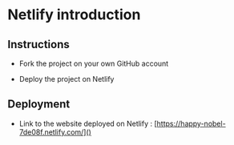 # Netlify introduction

## Instructions

* Fork the project on your own GitHub account

* Deploy the project on Netlify

## Deployment

* Link to the website deployed on Netlify : [https://happy-nobel-7de08f.netlify.com/]()
